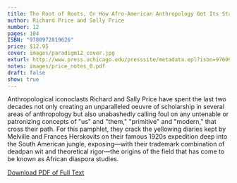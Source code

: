 ```yaml
---
title: The Root of Roots, Or How Afro-American Anthropology Got Its Start
author: Richard Price and Sally Price
number: 12
pages: 104
ISBN: "9780972819626"
price: $12.95
cover: images/paradigm12_cover.jpg
exturl: http://www.press.uchicago.edu/presssite/metadata.epl?isbn=9780972819626
notes: images/price_notes_0.pdf
draft: false
show: true
---
```

Anthropological iconoclasts Richard and Sally Price have spent the last two decades not only creating an unparalleled oeuvre of scholarship in several areas of anthropology but also unabashedly calling foul on any untenable or patronizing concepts of "us" and "them," "primitive" and "modern," that cross their path. For this pamphlet, they crack the yellowing diaries kept by Melville and Frances Herskovits on their famous 1920s expedition deep into the South American jungle, exposing—with their trademark combination of deadpan wit and theoretical rigor—the origins of the field that has come to be known as African diaspora studies.

[Download PDF of Full Text](/images/Prices_Paradigm12_0.pdf)